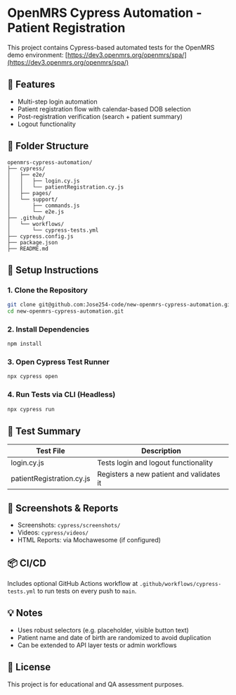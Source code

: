 # OpenMRS Cypress Automation - Patient Registration

This project contains Cypress-based automated tests for the OpenMRS demo environment: [https://dev3.openmrs.org/openmrs/spa/](https://dev3.openmrs.org/openmrs/spa/)

## 🚀 Features

* Multi-step login automation
* Patient registration flow with calendar-based DOB selection
* Post-registration verification (search + patient summary)
* Logout functionality

## 🧱 Folder Structure

```
openmrs-cypress-automation/
├── cypress/
│   ├── e2e/
│   │   ├── login.cy.js
│   │   └── patientRegistration.cy.js
│   ├── pages/
│   └── support/
│       ├── commands.js
│       └── e2e.js
├── .github/
│   └── workflows/
│       └── cypress-tests.yml
├── cypress.config.js
├── package.json
├── README.md
```

## 🔧 Setup Instructions

### 1. Clone the Repository

```bash
git clone git@github.com:Jose254-code/new-openmrs-cypress-automation.git
cd new-openmrs-cypress-automation.git
```

### 2. Install Dependencies

```bash
npm install
```

### 3. Open Cypress Test Runner

```bash
npx cypress open
```

### 4. Run Tests via CLI (Headless)

```bash
npx cypress run
```

## 🧪 Test Summary

| Test File                 | Description                              |
| ------------------------- | ---------------------------------------- |
| login.cy.js               | Tests login and logout functionality     |
| patientRegistration.cy.js | Registers a new patient and validates it |

## 📸 Screenshots & Reports

* Screenshots: `cypress/screenshots/`
* Videos: `cypress/videos/`
* HTML Reports: via Mochawesome (if configured)

## 📦 CI/CD

Includes optional GitHub Actions workflow at `.github/workflows/cypress-tests.yml` to run tests on every push to `main`.

## 💡 Notes

* Uses robust selectors (e.g. placeholder, visible button text)
* Patient name and date of birth are randomized to avoid duplication
* Can be extended to API layer tests or admin workflows

## 📄 License

This project is for educational and QA assessment purposes.
